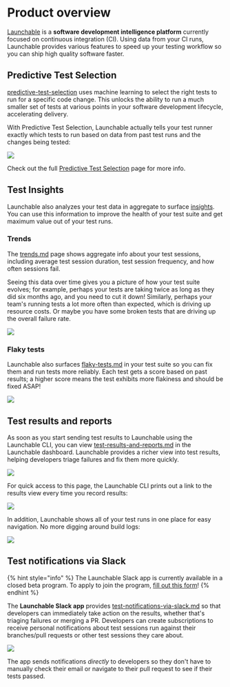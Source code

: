 # Product overview

[Launchable](https://www.launchableinc.com) is a **software development intelligence platform** currently focused on continuous integration (CI). Using data from your CI runs, Launchable provides various features to speed up your testing workflow so you can ship high quality software faster.

## Predictive Test Selection

[predictive-test-selection](features/predictive-test-selection/ "mention") uses machine learning to select the right tests to run for a specific code change. This unlocks the ability to run a much smaller set of tests at various points in your software development lifecycle, accelerating delivery.

With Predictive Test Selection, Launchable actually tells your test runner exactly which tests to run based on data from past test runs and the changes being tested:

![](<.gitbook/assets/subsetting-diagram (1).png>)

Check out the full [Predictive Test Selection](broken-reference) page for more info.

## Test Insights

Launchable also analyzes your test data in aggregate to surface [insights](features/insights/ "mention"). You can use this information to improve the health of your test suite and get maximum value out of your test runs.

### Trends

The [trends.md](features/insights/trends.md "mention") page shows aggregate info about your test sessions, including average test session duration, test session frequency, and how often sessions fail.

Seeing this data over time gives you a picture of how your test suite evolves; for example, perhaps your tests are taking twice as long as they did six months ago, and you need to cut it down! Similarly, perhaps your team's running tests a lot more often than expected, which is driving up resource costs. Or maybe you have some broken tests that are driving up the overall failure rate.

![](.gitbook/assets/Insights.png)

### Flaky tests

Launchable also surfaces [flaky-tests.md](features/insights/flaky-tests.md "mention") in your test suite so you can fix them and run tests more reliably. Each test gets a score based on past results; a higher score means the test exhibits more flakiness and should be fixed ASAP!

![](<.gitbook/assets/Flaky tests - complete.png>)

## Test results and reports

As soon as you start sending test results to Launchable using the Launchable CLI, you can view [test-results-and-reports.md](features/test-results-and-reports.md "mention") in the Launchable dashboard. Launchable provides a richer view into test results, helping developers triage failures and fix them more quickly.

![](<.gitbook/assets/Test session details - with content.png>)

For quick access to this page, the Launchable CLI prints out a link to the results view every time you record results:

![](<.gitbook/assets/Link to results.png>)

In addition, Launchable shows all of your test runs in one place for easy navigation. No more digging around build logs:

![](<.gitbook/assets/Test runs - with content.png>)

## Test notifications via Slack

{% hint style="info" %}
The Launchable Slack app is currently available in a closed beta program. To apply to join the program, [fill out this form](https://forms.gle/8eUtAba1yzmNAigZA)!
{% endhint %}

The **Launchable Slack app** provides [test-notifications-via-slack.md](features/test-notifications-via-slack.md "mention") so that developers can immediately take action on the results, whether that's triaging failures or merging a PR. Developers can create subscriptions to receive personal notifications about test sessions run against their branches/pull requests or other test sessions they care about.

![](<.gitbook/assets/Slack desktop with app messages.png>)

The app sends notifications _directly_ to developers so they don't have to manually check their email or navigate to their pull request to see if their tests passed.
